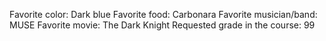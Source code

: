 Favorite color: Dark blue
Favorite food: Carbonara
Favorite musician/band: MUSE
Favorite movie: The Dark Knight
Requested grade in the course: 99
